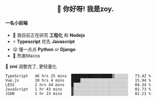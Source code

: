<h2 align="center">👋 你好呀! 我是zoy.</h2>

#### 一名小前端

- 🌱 我目前正在研究 **工程化** 和 **Nodejs**
- ⚡ **Typescript** 优先 **Javascript**
- 😜 懂一点点 **Python** or **Django**
- 🚀 热衷Macos

🌟 **zmi** 调整完了, 更轻量化




<!--
**l-zoy/l-zoy** is a ✨ _special_ ✨ repository because its `README.md` (this file) appears on your GitHub profile.

Here are some ideas to get you started:

- 🔭 I’m currently working on ...
- 🌱 I’m currently learning ...
- 👯 I’m looking to collaborate on ...
- 🤔 I’m looking for help with ...
- 💬 Ask me about ...
- 📫 How to reach me: ...
- 😄 Pronouns: ...
- ⚡ Fun fact: ...
-->

<!--START_SECTION:waka-->
```text
TypeScript   46 hrs 25 mins  ██████████████████▒░░░░░░   73.42 % 
Vue.js       10 hrs 4 mins   ████░░░░░░░░░░░░░░░░░░░░░   15.94 % 
LESS         2 hrs 44 mins   █░░░░░░░░░░░░░░░░░░░░░░░░   04.34 % 
JavaScript   1 hr 43 mins    ▓░░░░░░░░░░░░░░░░░░░░░░░░   02.73 % 
JSON         1 hr 23 mins    ▓░░░░░░░░░░░░░░░░░░░░░░░░   02.21 % 
```
<!--END_SECTION:waka-->
